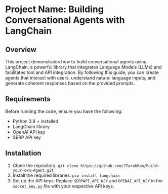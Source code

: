 # Project Name: Building Conversational Agents with LangChain

## Overview

This project demonstrates how to build conversational agents using LangChain, a powerful library that integrates Language Models (LLMs) and facilitates tool and API integration. By following this guide, you can create agents that interact with users, understand natural language inputs, and generate coherent responses based on the provided prompts.

## Requirements

Before running the code, ensure you have the following:

- Python 3.8 + installed
- LangChain library
- OpenAI API key
- SERP API key

## Installation

1. Clone the repository: `git clone https://github.com/JTarakRam/Build-your-own-Agent.git`
2. Install the required libraries: `pip install langchain`
3. Set up the API keys: Replace `SERPAPI_API_KEY` and `OPENAI_API_KEY` in the `secret_key.py` file with your respective API keys.

